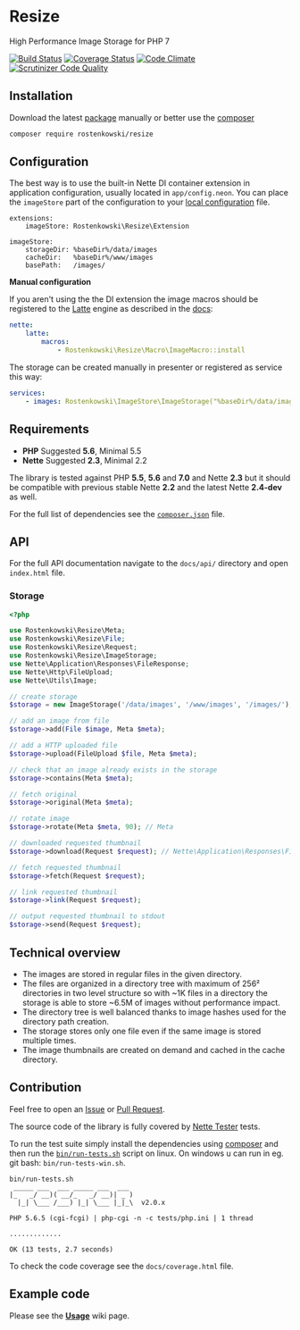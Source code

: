 # Resize

High Performance Image Storage for PHP 7

[![Build Status](https://travis-ci.org/rostenkowski/resize.svg?branch=master)](https://travis-ci.org/rostenkowski/imagestore)
[![Coverage Status](https://coveralls.io/repos/github/rostenkowski/resize/badge.svg)](https://coveralls.io/github/rostenkowski/imagestore)
[![Code Climate](https://codeclimate.com/github/rostenkowski/resize/badges/gpa.svg)](https://codeclimate.com/github/rostenkowski/imagestore)
[![Scrutinizer Code Quality](https://scrutinizer-ci.com/g/rostenkowski/resize/badges/quality-score.png?b=master)](https://scrutinizer-ci.com/g/rostenkowski/resize/?branch=master)



## Installation

Download the latest [package](https://github.com/rostenkowski/resize/releases) manually
or better use the [composer](https://getcomposer.org/doc/00-intro.md#globally)

```bash
composer require rostenkowski/resize
```

## Configuration

The best way is to use the built-in Nette DI container extension in application configuration, usually located in `app/config.neon`. You can place the `imageStore` part of the configuration to your [local configuration](https://github.com/nette/sandbox/tree/master/app/config) file. 
```neon
extensions:
    imageStore: Rostenkowski\Resize\Extension

imageStore:
    storageDir: %baseDir%/data/images
    cacheDir:   %baseDir%/www/images
    basePath:   /images/
```

**Manual configuration**

If you aren't using the the DI extension the image macros should be registered to the [Latte](https://latte.nette.org/) engine as described in the [docs](https://doc.nette.org/en/2.2/configuring#toc-latte):
```yml
nette:
    latte:
        macros:
            - Rostenkowski\Resize\Macro\ImageMacro::install
```
The storage can be created manually in presenter or registered as service this way:
```yaml
services:
    - images: Rostenkowski\ImageStore\ImageStorage("%baseDir%/data/images", "%baseDir%/www/images", "/images/")
```   

## Requirements 
- **PHP** Suggested **5.6**, Minimal 5.5
- **Nette** Suggested **2.3**, Minimal 2.2

The library is tested against PHP **5.5**, **5.6** and **7.0** and Nette **2.3** but it should be compatible with previous stable Nette **2.2** and the latest Nette **2.4-dev** as well.

For the full list of dependencies see the [`composer.json`](https://github.com/rostenkowski/resize/blob/master/composer.json) file.

## API 

For the full API documentation navigate to the `docs/api/` directory and open `index.html` file.

### Storage

```php
<?php

use Rostenkowski\Resize\Meta;
use Rostenkowski\Resize\File;
use Rostenkowski\Resize\Request;
use Rostenkowski\Resize\ImageStorage;
use Nette\Application\Responses\FileResponse;
use Nette\Http\FileUpload;
use Nette\Utils\Image;

// create storage
$storage = new ImageStorage('/data/images', '/www/images', '/images/');

// add an image from file
$storage->add(File $image, Meta $meta);

// add a HTTP uploaded file
$storage->upload(FileUpload $file, Meta $meta);

// check that an image already exists in the storage
$storage->contains(Meta $meta);

// fetch original
$storage->original(Meta $meta);

// rotate image
$storage->rotate(Meta $meta, 90); // Meta

// downloaded requested thumbnail
$storage->download(Request $request); // Nette\Application\Responses\FileResponse

// fetch requested thumbnail
$storage->fetch(Request $request);

// link requested thumbnail
$storage->link(Request $request);

// output requested thumbnail to stdout
$storage->send(Request $request);
```

## Technical overview
- The images are stored in regular files in the given directory.
- The files are organized in a directory tree with maximum of 256² directories in two level structure so with ~1K files in a directory the storage is able to store ~6.5M of images without performance impact.
- The directory tree is well balanced thanks to image hashes used for the directory path creation.
- The storage stores only one file even if the same image is stored multiple times.
- The image thumbnails are created on demand and cached in the cache directory.

## Contribution

Feel free to open an [Issue](https://github.com/rostenkowski/resize/issues) or [Pull Request](https://github.com/rostenkowski/imagestore/pulls).

The source code of the library is fully covered by [Nette Tester](https://tester.nette.org/) tests.

To run the test suite simply install the dependencies
using [composer](https://getcomposer.org/doc/00-intro.md#globally) and then run the [`bin/run-tests.sh`](bin/run-tests.sh) script on linux. On windows u can run in eg. git bash: `bin/run-tests-win.sh`.

```
bin/run-tests.sh
 _____ ___  ___ _____ ___  ___
|_   _/ __)( __/_   _/ __)| _ )
  |_| \___ /___) |_| \___ |_|_\  v2.0.x

PHP 5.6.5 (cgi-fcgi) | php-cgi -n -c tests/php.ini | 1 thread

.............

OK (13 tests, 2.7 seconds)
```

To check the code coverage see the `docs/coverage.html` file.

## Example code 

Please see the [**Usage**](https://github.com/rostenkowski/resize/wiki/usage) wiki page.

